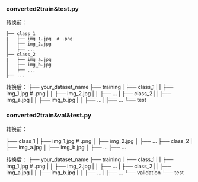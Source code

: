 ### converted2train&test.py

转换前：

```
├── class_1
|   ├── img_1.jpg  # .png
│   ├── img_2.jpg
│   ├── ...
├── class_2
|   ├── img_a.jpg
│   ├── img_b.jpg
│   ├── ...
├── ...
```

转换后：
├── your_dataset_name
    ├── training
    |   ├── class_1
    |   |   ├── img_1.jpg  # .png
    |   │   ├── img_2.jpg
    |   │   ├── ...
    |   ├── class_2
    |   |   ├── img_a.jpg
    |   │   ├── img_b.jpg
    |   │   ├── ...
    |   ├── ...
    └── test
    
### converted2train&val&test.py
转换前：

├── class_1
|   ├── img_1.jpg  # .png
│   ├── img_2.jpg
│   ├── ...
├── class_2
|   ├── img_a.jpg
│   ├── img_b.jpg
│   ├── ...
├── ...

转换后：
├── your_dataset_name
    ├── training
    |   ├── class_1
    |   |   ├── img_1.jpg  # .png
    |   │   ├── img_2.jpg
    |   │   ├── ...
    |   ├── class_2
    |   |   ├── img_a.jpg
    |   │   ├── img_b.jpg
    |   │   ├── ...
    |   ├── ...
    └── validation
    └── test
    
